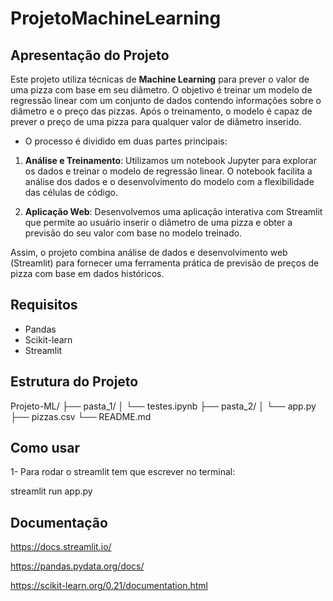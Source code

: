 # ProjetoMachineLearning

## Apresentação do Projeto

Este projeto utiliza técnicas de **Machine Learning** para prever o valor de uma pizza com base em seu diâmetro. O objetivo é treinar um modelo de regressão linear com um conjunto de dados contendo informações sobre o diâmetro e o preço das pizzas. Após o treinamento, o modelo é capaz de prever o preço de uma pizza para qualquer valor de diâmetro inserido.

- O processo é dividido em duas partes principais:

1. **Análise e Treinamento**: Utilizamos um notebook Jupyter para explorar os dados e treinar o modelo de regressão linear. O notebook facilita a análise dos dados e o desenvolvimento do modelo com a flexibilidade das células de código.

2. **Aplicação Web**: Desenvolvemos uma aplicação interativa com Streamlit que permite ao usuário inserir o diâmetro de uma pizza e obter a previsão do seu valor com base no modelo treinado. 

Assim, o projeto combina análise de dados e desenvolvimento web (Streamlit) para fornecer uma ferramenta prática de previsão de preços de pizza com base em dados históricos.
 

## Requisitos

- Pandas
- Scikit-learn
- Streamlit

## Estrutura do Projeto

Projeto-ML/
├── pasta_1/
│ └── testes.ipynb
├── pasta_2/
│ └── app.py
├── pizzas.csv
└── README.md

## Como usar

1- Para rodar o streamlit tem que escrever no terminal:

streamlit run app.py 

## Documentação

https://docs.streamlit.io/

https://pandas.pydata.org/docs/

https://scikit-learn.org/0.21/documentation.html 